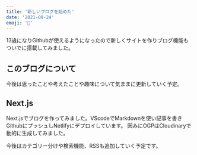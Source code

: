 ```yaml
---
title: '新しいブログを始めた'
date: '2021-09-24'
emoji: '📝'
---
```


13歳になりGithubが使えるようになったので新しくサイトを作りブログ機能もついでに搭載してみました。

## このブログについて

今後は思ったことや考えたことや趣味について気ままに更新していく予定。

## Next.js

Next.jsでブログを作ってみました。VScodeでMarkdownを使い記事を書きGithubにプッシュしNetlifyにデプロイしています。
因みにOGPはCloudinaryで動的に生成してみました。

今後はカテゴリー分けや検索機能、RSSも追加していく予定です。